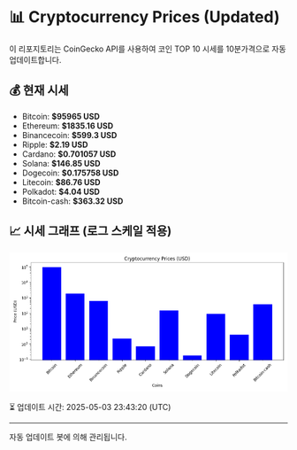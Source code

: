 
# 📊 Cryptocurrency Prices (Updated)

이 리포지토리는 CoinGecko API를 사용하여 코인 TOP 10 시세를 10분가격으로 자동 업데이트합니다.

## 💰 현재 시세
- Bitcoin: **$95965 USD**
- Ethereum: **$1835.16 USD**
- Binancecoin: **$599.3 USD**
- Ripple: **$2.19 USD**
- Cardano: **$0.701057 USD**
- Solana: **$146.85 USD**
- Dogecoin: **$0.175758 USD**
- Litecoin: **$86.76 USD**
- Polkadot: **$4.04 USD**
- Bitcoin-cash: **$363.32 USD**

## 📈 시세 그래프 (로그 스케일 적용)
![Crypto Prices](crypto_prices.png)

⏳ 업데이트 시간: 2025-05-03 23:43:20 (UTC)

---
자동 업데이트 봇에 의해 관리됩니다.
